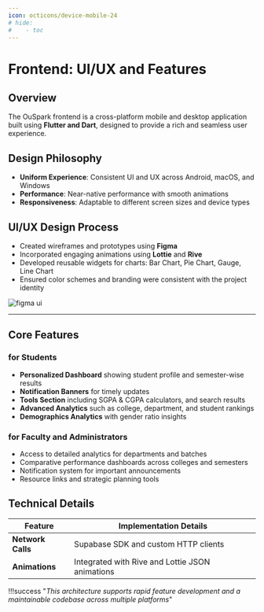 ```yaml
---
icon: octicons/device-mobile-24
# hide:
#    - toc
---
```

# Frontend: UI/UX and Features

## Overview

The OuSpark frontend is a cross-platform mobile and desktop application built using **Flutter and Dart**, designed to provide a rich and seamless user experience.

## Design Philosophy

- **Uniform Experience**: Consistent UI and UX across Android, macOS, and Windows
- **Performance**: Near-native performance with smooth animations
- **Responsiveness**: Adaptable to different screen sizes and device types

## UI/UX Design Process

- Created wireframes and prototypes using **Figma**
- Incorporated engaging animations using **Lottie** and **Rive**
- Developed reusable widgets for charts: Bar Chart, Pie Chart, Gauge, Line Chart
- Ensured color schemes and branding were consistent with the project identity

![figma ui](../assets/images/figma_ui.svg)

---

## Core Features 
### for Students

- **Personalized Dashboard** showing student profile and semester-wise results
- **Notification Banners** for timely updates
- **Tools Section** including SGPA & CGPA calculators, and search results
- **Advanced Analytics** such as college, department, and student rankings
- **Demographics Analytics** with gender ratio insights

### for Faculty and Administrators

- Access to detailed analytics for departments and batches
- Comparative performance dashboards across colleges and semesters
- Notification system for important announcements
- Resource links and strategic planning tools

## Technical Details

| **Feature** | **Implementation Details** |
|---------|------------------------|
| **Network Calls** | Supabase SDK and custom HTTP clients |
| **Animations** | Integrated with Rive and Lottie JSON animations |



!!!success "*This architecture supports rapid feature development and a maintainable codebase across multiple platforms*"
